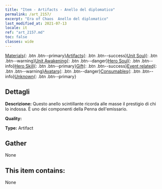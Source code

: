 ```yaml
---
title: "Item - Artifacts - Anello del diplomatico"
permalink: /art_2157/
excerpt: "Era of Chaos  Anello del diplomatico"
last_modified_at: 2021-07-13
locale: it
ref: "art_2157.md"
toc: false
classes: wide
---
```

 [Materials](/ItemsIT/){: .btn .btn--primary}[Artifacts](/ItemsIT/Artifacts/){: .btn .btn--success}[Unit Soul](/ItemsIT/UnitSoul/){: .btn .btn--warning}[Unit Awakening](/ItemsIT/UnitAwakening/){: .btn .btn--danger}[Hero Soul](/ItemsIT/HeroSoul/){: .btn .btn--info}[Hero Skill](/ItemsIT/HeroSkill/){: .btn .btn--primary}[Gift](/ItemsIT/Gift/){: .btn .btn--success}[Event related](/ItemsIT/Events/){: .btn .btn--warning}[Avatars](/ItemsIT/Avatars/){: .btn .btn--danger}[Consumables](/ItemsIT/Consumables/){: .btn .btn--info}[Unknown](/ItemsIT/Unknown/){: .btn .btn--primary}

## Dettagli
 **Descrizione:** Questo anello scintillante ricorda alle masse il prestigio di chi lo indossa. È uno dei componenti della Penna dell'emissario.

 **Quality:** 

 **Type:** Artifact

## Gather

  None

## This item contains:

  None

